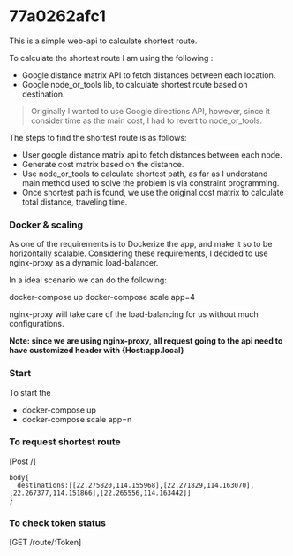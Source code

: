 # 77a0262afc1

This is a simple web-api to calculate shortest route.

To calculate the shortest route I am using the following :
  - Google distance matrix API to fetch distances between each location.
  - Google node_or_tools lib, to calculate shortest route based on destination.

 > Originally I wanted to use Google directions API, however, since it consider
 > time as the main cost, I had to revert to node_or_tools.

 The steps to find the shortest route is as follows:
 - User google distance matrix api to fetch distances between each node.
 - Generate cost matrix based on the distance.
 - Use node_or_tools to calculate shortest path, as far as I understand main method used to solve the problem is via constraint programming.
 - Once shortest path is found, we use the original cost matrix to calculate total distance, traveling time.

 ### Docker & scaling

 As one of the requirements is to Dockerize the app, and make it so to be horizontally scalable. Considering these requirements, I decided
 to use nginx-proxy as a dynamic load-balancer.

 In a ideal scenario we can do the following:

 docker-compose up
 docker-compose scale app=4

 nginx-proxy will take care of the load-balancing for us without much configurations.

 **Note: since we are using nginx-proxy, all request going to the api need to have customized header with {Host:app.local}**

 ### Start

 To start the
  - docker-compose up
  - docker-compose scale app=n

 ### To request shortest route

 [Post /]

 ```
 body{
   destinations:[[22.275820,114.155968],[22.271829,114.163070],[22.267377,114.151866],[22.265556,114.163442]]
 }
 ```

 ### To check token status

 [GET /route/:Token]
 
